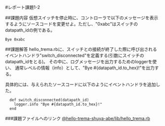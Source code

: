 #レポート課題1-2

##課題内容
仮想スイッチを停止時に、コントローラで以下のメッセージを表示するようにソースコードを変更せよ。ただし、"0xabc"はスイッチのdatapath_idの例である。

```
Bye 0xabc
```

##課題解答
hello_trema.rbに、スイッチとの接続が終了した際に呼び出されるイベントハンドラ"switch_disconnected"を定義する(引数にスイッチのdatapath_idをとる)。
その中に、ログメッセージを出力するためのloggerを使い、
通常レベルの情報（info）として、"Bye #{datapath_id.to_hex}!"を出力する。

具体的には、与えられたソースコードに以下のようにイベントハンドラを追加した。

```
  def switch_disconnected(datapath_id)
    logger.info "Bye #{datapath_id.to_hex}!"
  end
```

###課題ファイルへのリンク
[@hello-trema-shuya-abe/lib/hello_trema.rb](https://github.com/handai-trema/hello-trema-shuya-abe/blob/master/lib/hello-trema.rb)

